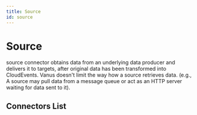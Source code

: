 ```yaml
---
title: Source
id: source
---
```


# Source
source connector obtains data from an underlying data producer and delivers it to targets, after original data has been transformed into CloudEvents. Vanus doesn't limit the way how a source retrieves data. (e.g., A source may pull data from a message queue or act as an HTTP server waiting for data sent to it).

## Connectors List

